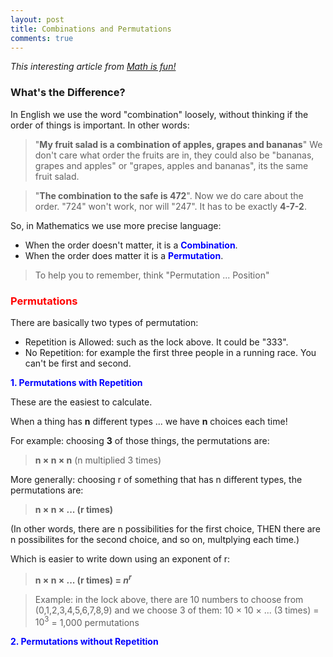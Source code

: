 ```yaml
---
layout: post
title: Combinations and Permutations
comments: true
---
```


*This interesting article from [Math is fun!](https://www.mathsisfun.com/combinatorics/combinations-permutations.html)*

### What's the Difference?

In English we use the word "combination" loosely, without thinking if the order of things is important. In other words:

>"**My fruit salad is a combination of apples, grapes and bananas**" We don't care what order the fruits are in, they could also be "bananas, grapes and apples" or "grapes, apples and bananas", its the same fruit salad.

>"**The combination to the safe is 472**". Now we do care about the order. "724" won't work, nor will "247". It has to be exactly **4-7-2**.

So, in Mathematics we use more precise language:
* When the order doesn't matter, it is a <span style="color:blue">**Combination**</span>.
* When the order does matter it is a <span style="color:blue">**Permutation**</span>.

> To help you to remember, think "Permutation ... Position"

### <span style="color:red">**Permutations**</span>

There are basically two types of permutation:

* Repetition is Allowed: such as the lock above. It could be "333".
* No Repetition: for example the first three people in a running race. You can't be first and second.

<span style="color:blue">**1. Permutations with Repetition**</span>

These are the easiest to calculate.

When a thing has **n** different types ... we have **n** choices each time!

For example: choosing **3** of those things, the permutations are:

>**n × n × n**
(n multiplied 3 times)

More generally: choosing r of something that has n different types, the permutations are:

>**n × n × ... (r times)**

(In other words, there are n possibilities for the first choice, THEN there are n possibilites for the second choice, and so on, multplying each time.)

Which is easier to write down using an exponent of r:

>**n × n × ... (r times) = $n^r$**


 >   Example: in the lock above, there are 10 numbers to choose from (0,1,2,3,4,5,6,7,8,9) and we choose 3 of them:
 >   10 × 10 × ... (3 times) = $10^3$ = 1,000 permutations


<span style="color:blue">**2. Permutations without Repetition**</span>